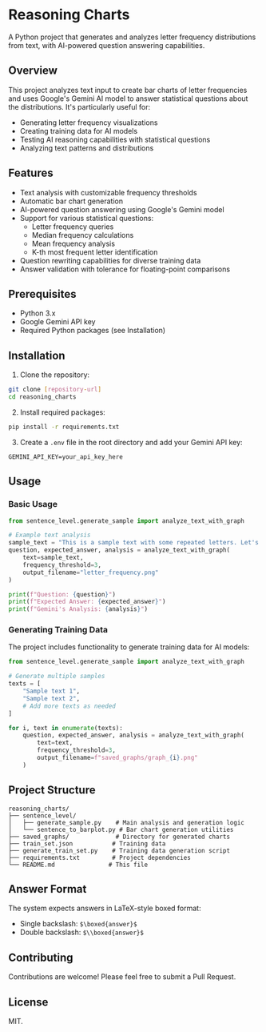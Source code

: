 # Reasoning Charts

A Python project that generates and analyzes letter frequency distributions from text, with AI-powered question answering capabilities.

## Overview

This project analyzes text input to create bar charts of letter frequencies and uses Google's Gemini AI model to answer statistical questions about the distributions. It's particularly useful for:

- Generating letter frequency visualizations
- Creating training data for AI models
- Testing AI reasoning capabilities with statistical questions
- Analyzing text patterns and distributions

## Features

- Text analysis with customizable frequency thresholds
- Automatic bar chart generation
- AI-powered question answering using Google's Gemini model
- Support for various statistical questions:
  - Letter frequency queries
  - Median frequency calculations
  - Mean frequency analysis
  - K-th most frequent letter identification
- Question rewriting capabilities for diverse training data
- Answer validation with tolerance for floating-point comparisons

## Prerequisites

- Python 3.x
- Google Gemini API key
- Required Python packages (see Installation)

## Installation

1. Clone the repository:
```bash
git clone [repository-url]
cd reasoning_charts
```

2. Install required packages:
```bash
pip install -r requirements.txt
```

3. Create a `.env` file in the root directory and add your Gemini API key:
```
GEMINI_API_KEY=your_api_key_here
```

## Usage

### Basic Usage

```python
from sentence_level.generate_sample import analyze_text_with_graph

# Example text analysis
sample_text = "This is a sample text with some repeated letters. Let's see how many times each letter appears!"
question, expected_answer, analysis = analyze_text_with_graph(
    text=sample_text,
    frequency_threshold=3,
    output_filename="letter_frequency.png"
)

print(f"Question: {question}")
print(f"Expected Answer: {expected_answer}")
print(f"Gemini's Analysis: {analysis}")
```

### Generating Training Data

The project includes functionality to generate training data for AI models:

```python
from sentence_level.generate_sample import analyze_text_with_graph

# Generate multiple samples
texts = [
    "Sample text 1",
    "Sample text 2",
    # Add more texts as needed
]

for i, text in enumerate(texts):
    question, expected_answer, analysis = analyze_text_with_graph(
        text=text,
        frequency_threshold=3,
        output_filename=f"saved_graphs/graph_{i}.png"
    )
```

## Project Structure

```
reasoning_charts/
├── sentence_level/
│   ├── generate_sample.py    # Main analysis and generation logic
│   └── sentence_to_barplot.py # Bar chart generation utilities
├── saved_graphs/             # Directory for generated charts
├── train_set.json           # Training data
├── generate_train_set.py    # Training data generation script
├── requirements.txt         # Project dependencies
└── README.md               # This file
```

## Answer Format

The system expects answers in LaTeX-style boxed format:
- Single backslash: `$\boxed{answer}$`
- Double backslash: `$\\boxed{answer}$`

## Contributing

Contributions are welcome! Please feel free to submit a Pull Request.

## License

MIT.